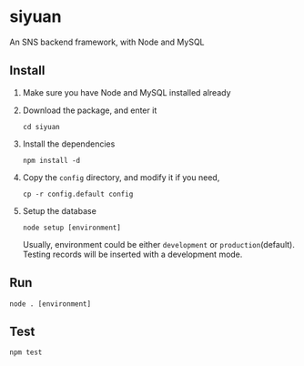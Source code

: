 # siyuan

An SNS backend framework, with Node and MySQL

## Install

1. Make sure you have Node and MySQL installed already

2. Download the package, and enter it

	```shell
	cd siyuan
	```

3. Install the dependencies

	```shell
	npm install -d
	```

4. Copy the `config` directory, and modify it if you need,<br>


	```shell
	cp -r config.default config
	```

5. Setup the database

	```shell
	node setup [environment]
	```

	Usually, environment could be either `development` or `production`(default).<br>
	Testing records will be inserted with a development mode.

## Run

```shell
node . [environment]
```

## Test

```shell
npm test
```
